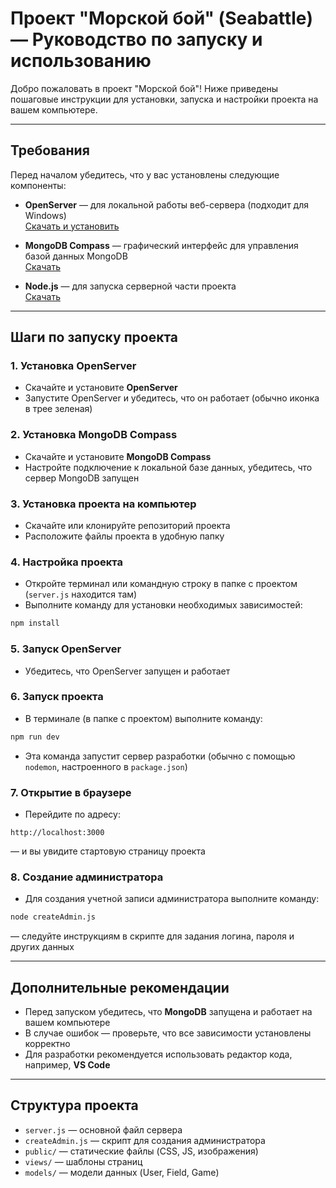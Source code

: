 # Проект "Морской бой" (Seabattle) — Руководство по запуску и использованию

Добро пожаловать в проект "Морской бой"! Ниже приведены пошаговые инструкции для установки, запуска и настройки проекта на вашем компьютере.

---

## Требования

Перед началом убедитесь, что у вас установлены следующие компоненты:

- **OpenServer** — для локальной работы веб-сервера (подходит для Windows)  
  [Скачать и установить](https://ospanel.io/)

- **MongoDB Compass** — графический интерфейс для управления базой данных MongoDB  
  [Скачать](https://www.mongodb.com/try/download/compass)

- **Node.js** — для запуска серверной части проекта  
  [Скачать](https://nodejs.org/)

---

## Шаги по запуску проекта

### 1. Установка OpenServer

- Скачайте и установите **OpenServer**  
- Запустите OpenServer и убедитесь, что он работает (обычно иконка в трее зеленая)

### 2. Установка MongoDB Compass

- Скачайте и установите **MongoDB Compass**  
- Настройте подключение к локальной базе данных, убедитесь, что сервер MongoDB запущен

### 3. Установка проекта на компьютер

- Скачайте или клонируйте репозиторий проекта  
- Расположите файлы проекта в удобную папку

### 4. Настройка проекта

- Откройте терминал или командную строку в папке с проектом (`server.js` находится там)  
- Выполните команду для установки необходимых зависимостей:

```bash
npm install
```

### 5. Запуск OpenServer

- Убедитесь, что OpenServer запущен и работает

### 6. Запуск проекта

- В терминале (в папке с проектом) выполните команду:

```bash
npm run dev
```

- Эта команда запустит сервер разработки (обычно с помощью `nodemon`, настроенного в `package.json`)

### 7. Открытие в браузере

- Перейдите по адресу:

```
http://localhost:3000
```

— и вы увидите стартовую страницу проекта

### 8. Создание администратора

- Для создания учетной записи администратора выполните команду:

```bash
node createAdmin.js
```

— следуйте инструкциям в скрипте для задания логина, пароля и других данных

---

## Дополнительные рекомендации

- Перед запуском убедитесь, что **MongoDB** запущена и работает на вашем компьютере
- В случае ошибок — проверьте, что все зависимости установлены корректно
- Для разработки рекомендуется использовать редактор кода, например, **VS Code**

---

## Структура проекта

- `server.js` — основной файл сервера
- `createAdmin.js` — скрипт для создания администратора
- `public/` — статические файлы (CSS, JS, изображения)
- `views/` — шаблоны страниц
- `models/` — модели данных (User, Field, Game)